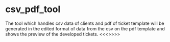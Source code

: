 # csv_pdf_tool
The tool which handles csv data of clients and pdf of ticket template will be generated in the edited format of data from the csv on the pdf template and shows the preview of the developed tickets. 
<<<<PLEASE SWITCH BRANCH TO SECONDARY>>>>>
